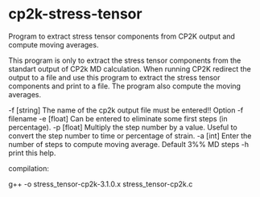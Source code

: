 # cp2k-stress-tensor
Program to extract stress tensor components from CP2K output and compute moving averages.

This program is only to extract the stress tensor components from the standart output of CP2k MD calculation. When running CP2K redirect the output to a file and use this program to extract the stress tensor components and print to a file. The program also compute the moving averages. 

-f [string] The name of the cp2k output file must be entered!! Option -f filename
-e [float] Can be entered to eliminate some first steps (in percentage). 
-p [float] Multiply the step number by a value. Useful to convert the step number to time or percentage of strain.
-a [int] Enter the number of steps to compute moving average. Default 3%% MD steps
-h print this help.


compilation:

g++ -o stress_tensor-cp2k-3.1.0.x stress_tensor-cp2k.c


